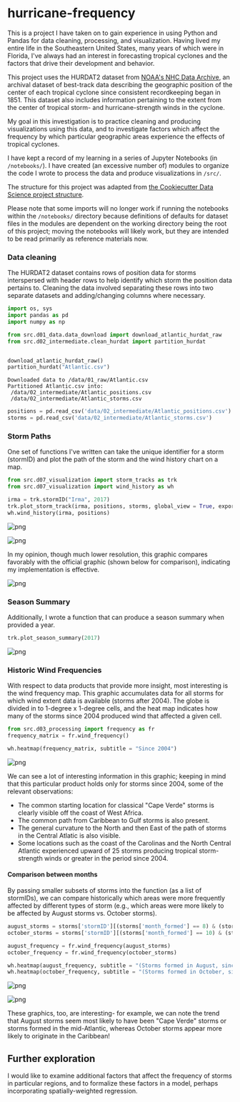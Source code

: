# hurricane-frequency

This is a project I have taken on to gain experience in using Python and Pandas for data cleaning, processing, and visualization. Having lived my entire life in the Southeastern United States, many years of which were in Florida, I've always had an interest in forecasting tropical cyclones and the factors that drive their development and behavior.

This project uses the HURDAT2 dataset from [NOAA's NHC Data Archive](https://www.nhc.noaa.gov/data), an archival dataset of best-track data describing the geographic position of the center of each tropical cyclone since consistent recordkeeping began in 1851. This dataset also includes information pertaining to the extent from the center of tropical storm- and hurricane-strength winds in the cyclone.

My goal in this investigation is to practice cleaning and producing visualizations using this data, and to investigate factors which affect the frequency by which particular geographic areas experience the effects of tropical cyclones.

I have kept a record of my learning in a series of Jupyter Notebooks (in `/notebooks/`). I have created (an excessive number of) modules to organize the code I wrote to process the data and produce visualizations in `/src/`.

The structure for this project was adapted from [the Cookiecutter Data Science project structure](https://drivendata.github.io/cookiecutter-data-science/).

Please note that some imports will no longer work if running the notebooks within the `/notebooks/` directory because definitions of defaults for dataset files in the modules are dependent on the working directory being the root of this project; moving the notebooks will likely work, but they are intended to be read primarily as reference materials now.

### Data cleaning

The HURDAT2 dataset contains rows of position data for storms interspersed with header rows to help identify which storm the position data pertains to. Cleaning the data involved separating these rows into two separate datasets and adding/changing columns where necessary.


```python
import os, sys
import pandas as pd
import numpy as np

from src.d01_data.data_download import download_atlantic_hurdat_raw
from src.d02_intermediate.clean_hurdat import partition_hurdat


download_atlantic_hurdat_raw()
partition_hurdat("Atlantic.csv")
```

    Downloaded data to /data/01_raw/Atlantic.csv
    Partitioned Atlantic.csv into:
     /data/02_intermediate/Atlantic_positions.csv
     /data/02_intermediate/Atlantic_storms.csv



```python
positions = pd.read_csv('data/02_intermediate/Atlantic_positions.csv')
storms = pd.read_csv('data/02_intermediate/Atlantic_storms.csv')
```

### Storm Paths

One set of functions I've written can take the unique identifier for a storm (stormID) and plot the path of the storm and the wind history chart on a map.


```python
from src.d07_visualization import storm_tracks as trk
from src.d07_visualization import wind_history as wh

irma = trk.stormID("Irma", 2017)
trk.plot_storm_track(irma, positions, storms, global_view = True, export = False)
wh.wind_history(irma, positions)
```


    
![png](readme_files/readme_6_0.png)
    



    
![png](readme_files/readme_6_1.png)
    


In my opinion, though much lower resolution, this graphic compares favorably with the official graphic (shown below for comparison), indicating my implementation is effective.

![png](readme_files/irmawh.png)


### Season Summary

Additionally, I wrote a function that can produce a season summary when provided a year.


```python
trk.plot_season_summary(2017)
```


    
![png](readme_files/readme_9_0.png)
    


### Historic Wind Frequencies

With respect to data products that provide more insight, most interesting is the wind frequency map. This graphic accumulates data for all storms for which wind extent data is available (storms after 2004). The globe is divided in to 1-degree x 1-degree cells, and the heat map indicates how many of the storms since 2004 produced wind that affected a given cell.


```python
from src.d03_processing import frequency as fr
frequency_matrix = fr.wind_frequency()

wh.heatmap(frequency_matrix, subtitle = "Since 2004")
```


    
![png](readme_files/readme_11_0.png)
    


We can see a lot of interesting information in this graphic; keeping in mind that this particular product holds only for storms since 2004, some of the relevant observations:
- The common starting location for classical "Cape Verde" storms is clearly visible off the coast of West Africa.
- The common path from Caribbean to Gulf storms is also present.
- The general curvature to the North and then East of the path of storms in the Central Atlatic is also visible.
- Some locations such as the coast of the Carolinas and the North Central Atlantic experienced upward of 25 storms producing tropical storm-strength winds or greater in the period since 2004.

#### Comparison between months

By passing smaller subsets of storms into the function (as a list of stormIDs), we can compare historically which areas were more frequently affected by different types of storm (e.g., which areas were more likely to be affected by August storms vs. October storms).


```python
august_storms = storms['stormID'][(storms['month_formed'] == 8) & (storms['year'] >= 2004)]
october_storms = storms['stormID'][(storms['month_formed'] == 10) & (storms['year'] >= 2004)]

august_frequency = fr.wind_frequency(august_storms)
october_frequency = fr.wind_frequency(october_storms)

wh.heatmap(august_frequency, subtitle = "(Storms formed in August, since 2004)")
wh.heatmap(october_frequency, subtitle = "(Storms formed in October, since 2004)")
```


    
![png](readme_files/readme_14_0.png)
    



    
![png](readme_files/readme_14_1.png)
    


These graphics, too, are interesting- for example, we can note the trend that August storms seem most likely to have been "Cape Verde" storms or storms formed in the mid-Atlantic, whereas October storms appear more likely to originate in the Caribbean!

## Further exploration

I would like to examine additional factors that affect the frequency of storms in particular regions, and to formalize these factors in a model, perhaps incorporating spatially-weighted regression.
